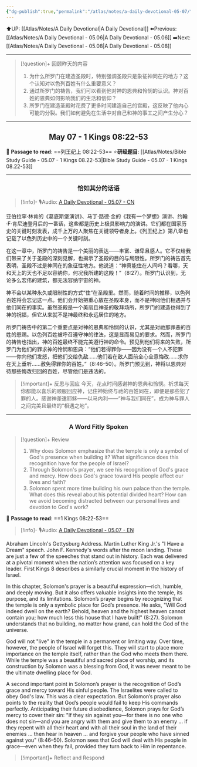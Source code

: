 ```yaml
---
{"dg-publish":true,"permalink":"/atlas/notes/a-daily-devotional-05-07/","noteIcon":""}
---
```


 ⬆️UP: [[Atlas/Notes/A Daily Devotional\|A Daily Devotional]]
⬅️Previous: [[Atlas/Notes/A Daily Devotional - 05.06\|A Daily Devotional - 05.06]]
➡️Next: [[Atlas/Notes/A Daily Devotional - 05.08\|A Daily Devotional - 05.08]]

---

> [!question]+ 回顾昨天的内容
> 1. ⁠为什么所罗门在建造圣殿时，特别强调圣殿只是象征神同在的地方？这个认知对以色列百姓有什么重要意义？
> 2. 通过所罗门的祷告，我们可以看到他对神的恩典和怜悯的认识。神对百姓的恩典如何影响我们的生活和信仰？
> 3. 所罗门在建造圣殿时花费了更多时间建造自己的宫殿，这反映了他内心可能的分裂。我们如何避免在生活中对自己和神的事工之间产生分心？


---
## <center>May 07 -  1 Kings 08:22-53</center>

📖 **Passage to read**: ==列王纪上 08:22-53==
⭐**研经题目**: [[Atlas/Notes/Bible Study Guide - 05.07 - 1 Kings 08.22-53\|Bible Study Guide - 05.07 - 1 Kings 08.22-53]]

---
### <center>恰如其分的话语</center>

> [!info]- 🎙️Audio: [A Daily Devotional - 05.07 - CN]()

亚伯拉罕·林肯的《葛底斯堡演讲》、马丁·路德·金的《我有一个梦想》演讲、约翰·F·肯尼迪登月后的一番话，这些都是历史上极具影响力的演讲。它们都在国家历史的关键时刻发表，成千上万的人聚焦在关键领导者身上。《列王纪上》第八章也记载了以色列历史中的一个关键时刻。

在这一章中，所罗门的祷告是一个美丽的表达——丰富、谦卑且感人。它不仅给我们带来了关于圣殿的深刻见解，也揭示了圣殿的目的与局限性。所罗门的祷告首先表明，圣殿不过是神同在的象征性地方。他说道：“神真能住在人间吗？看哪，天和天上的天也不足以容纳你，何况我所建的这殿！”（8:27）。所罗门认识到，无论多么宏伟的建筑，都无法容纳宇宙的神。

神不会以某种永久或限制性的方式“住”在圣殿里。然而，随着时间的推移，以色列百姓将会忘记这一点。他们会开始把重心放在圣殿本身，而不是神同他们相遇并与他们同在的事实。虽然圣殿是一个美丽且神圣的敬拜场所，所罗门的建造也得到了神的祝福，但它从来就不是神最终和永远居住的地方。

所罗门祷告中的第二个重要点是对神的恩典和怜悯的认识，尤其是对祂那罪恶的百姓的恩赐。以色列百姓被呼召遵守神的律法，这是显而易见的要求。然而，所罗门的祷告也指出，神的百姓最终不能完美遵行神的命令。预见到他们将来的失败，所罗门为他们的罪求神的怜悯和恩典：“他们若得罪你——因为没有一个人不犯罪——你向他们发怒，把他们交给仇敌……他们若在敌人面前全心全意悔改……求你在天上垂听……赦免得罪你的百姓。”（8:46–50）。所罗门预见到，神将以恩典对待那些悔改归回的百姓，尽管他们是违法的。

> [!important]+ 反思与回应
今天，花点时间感谢神的恩典和怜悯。祈求每天你都能以喜乐的顺服回应神，记住神始终与祂的百姓同在，即便是那些犯了罪的人。感谢神差遣耶稣——以马内利——“神与我们同在”，成为神与罪人之间完美且最终的“相遇之地”。


---
### <center>A Word Fitly Spoken</center>

> [!question]+ Review
> 1. ⁠Why does Solomon emphasize that the temple is only a symbol of God's presence when building it? What significance does this recognition have for the people of Israel?
> 2. Through Solomon's prayer, we see his recognition of God's grace and mercy. How does God's grace toward His people affect our lives and faith?
> 3. Solomon spent more time building his own palace than the temple. What does this reveal about his potential divided heart? How can we avoid becoming distracted between our personal lives and devotion to God's work?

📖 **Passage to read**: ==1 Kings 08:22-53==

> [!info]- 🎙️Audio: [A Daily Devotional - 05.07 - EN]()  

Abraham Lincoln's Gettysburg Address. Martin Luther King Jr.'s "I Have a Dream" speech. John F. Kennedy's words after the moon landing. These are just a few of the speeches that stand out in history. Each was delivered at a pivotal moment when the nation’s attention was focused on a key leader. First Kings 8 describes a similarly crucial moment in the history of Israel.

In this chapter, Solomon's prayer is a beautiful expression—rich, humble, and deeply moving. But it also offers valuable insights into the temple, its purpose, and its limitations. Solomon’s prayer begins by recognizing that the temple is only a symbolic place for God’s presence. He asks, "Will God indeed dwell on the earth? Behold, heaven and the highest heaven cannot contain you; how much less this house that I have built!" (8:27). Solomon understands that no building, no matter how grand, can hold the God of the universe.

God will not "live" in the temple in a permanent or limiting way. Over time, however, the people of Israel will forget this. They will start to place more importance on the temple itself, rather than the God who meets them there. While the temple was a beautiful and sacred place of worship, and its construction by Solomon was a blessing from God, it was never meant to be the ultimate dwelling place for God.

A second important point in Solomon’s prayer is the recognition of God’s grace and mercy toward His sinful people. The Israelites were called to obey God's law. This was a clear expectation. But Solomon’s prayer also points to the reality that God’s people would fail to keep His commands perfectly. Anticipating their future disobedience, Solomon prays for God’s mercy to cover their sin: "If they sin against you—for there is no one who does not sin—and you are angry with them and give them to an enemy … if they repent with all their heart and with all their soul in the land of their enemies … then hear in heaven … and forgive your people who have sinned against you" (8:46–50). Solomon sees that God will deal with His people in grace—even when they fail, provided they turn back to Him in repentance.

> [!important]+ Reflect and Respond






 


































